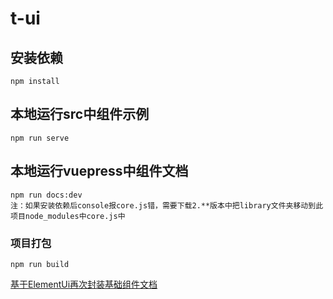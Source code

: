 # t-ui

## 安装依赖
```shell
npm install
```


## 本地运行src中组件示例
```shell
npm run serve
```
## 本地运行vuepress中组件文档
```shell
npm run docs:dev
注：如果安装依赖后console报core.js错，需要下载2.**版本中把library文件夹移动到此项目node_modules中core.js中
```

### 项目打包
```
npm run build
```

[基于ElementUi再次封装基础组件文档](https://wocwin.github.io/blog/)
